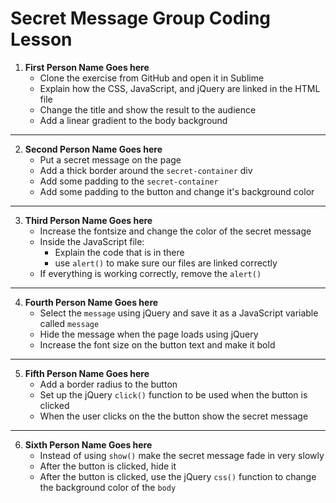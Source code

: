 # Secret Message Group Coding Lesson

1. **First Person Name Goes here**
    - Clone the exercise from GitHub and open it in Sublime
    - Explain how the CSS, JavaScript, and jQuery are linked in the HTML file
    - Change the title and show the result to the audience
    - Add a linear gradient to the body background
------------------------------------------------------------
2. **Second Person Name Goes here**
    - Put a secret message on the page
    - Add a thick border around the `secret-container` div
    - Add some padding to the `secret-container`
    - Add some padding to the button and change it's background color
------------------------------------------------------------
3. **Third Person Name Goes here**
    - Increase the fontsize and change the color of the secret message
    - Inside the JavaScript file:
        - Explain the code that is in there 
        - use `alert()` to make sure our files are linked correctly
    - If everything is working correctly, remove the `alert()`
-------------------------------------------------------------
4. **Fourth Person Name Goes here**
    - Select the `message` using jQuery and save it as a JavaScript variable called `message`
    - Hide the message when the page loads using jQuery
    - Increase the font size on the button text and make it bold
--------------------------------------------------------------
5. **Fifth Person Name Goes here**
    - Add a border radius to the button
    - Set up the jQuery `click()` function to be used when the button is clicked
    - When the user clicks on the the button show the secret message
--------------------------------------------------------------
6. **Sixth Person Name Goes here**
    - Instead of using `show()` make the secret message fade in very slowly
    - After the button is clicked, hide it
    - After the button is clicked, use the jQuery `css()` function to change the background color of the `body`

